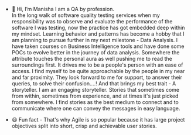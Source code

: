 - 👋 Hi, I’m Manisha
I am a QA by profession.  
In the long walk of software quality testing services when my responsibility was to observe and evaluate the performance of the software I was testing, now the practice has got embedded deep within my mindset.
Learning behavior and patterns has become a hobby that I am planning to pursue further in my next milestone - Data Analysis.
I have taken courses on Business Intelligence tools and have done some POCs to evolve better in the journey of data analysis.
Somewhere the attribute touches the personal aura as well pushing me to read the surroundings first. It drives me to be a people's person with an ease of access. I find myself to be quite approachable by the people in my near and far proximity.
They look forward to me for support, to answer their queries, to solve their confusion....! And that brings my best trait - A storyteller.
I am an engaging storyteller. Stories that sometimes come from within, sometimes from experience, and at times it's just picked from somewhere.
I find stories as the best medium to connect and to communicate where one can convey the messages in easy language.

- :laughing:  Fun fact -  That's why Agile is so popular because it has large project objectives split into short, crisp and achievable user stories. 

<!---
ExAjMa/ExAjMa is a ✨ special ✨ repository because its `README.md` (this file) appears on your GitHub profile.
You can click the Preview link-  to take a look at your changes.
--->

